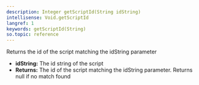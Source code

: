 ```yaml
---
description: Integer getScriptId(String idString)
intellisense: Void.getScriptId
langref: 1
keywords: getScriptId(String)
so.topic: reference
---
```


Returns the id of the script matching the idString parameter


* **idString:** The id string of the script
* **Returns:** The id of the script matching the idString parameter. Returns null if no match found


